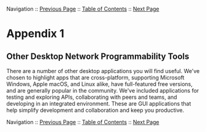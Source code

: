 Navigation :: [Previous Page](LTRDEV-1100-04a2-NetAssist-Ex1.md) :: [Table of Contents](LTRDEV-1100-00-Intro.md#table-of-contents) :: [Next Page](LTRDEV-1100-05a1-PyCharm.md)

# Appendix 1

## Other Desktop Network Programmability Tools

There are a number of other desktop applications you will find useful.  We've chosen to highlight apps that are 
cross-platform, supporting Microsoft Windows, Apple macOS, and Linux alike, have full-featured free versions, and 
are generally popular in the community.  We've included applications for testing and exploring APIs, collaborating 
with peers and teams, and developing in an integrated environment.  These are GUI applications that help simplify 
development and collaboration and keep you productive.

Navigation :: [Previous Page](LTRDEV-1100-04a2-NetAssist-Ex1.md) :: [Table of Contents](LTRDEV-1100-00-Intro.md#table-of-contents) :: [Next Page](LTRDEV-1100-05a1-PyCharm.md)
